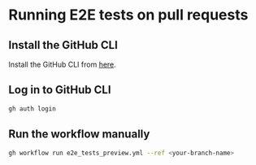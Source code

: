 # Running E2E tests on pull requests
## Install the GitHub CLI
Install the GitHub CLI from [here](https://cli.github.com/).

## Log in to GitHub CLI
```bash
gh auth login
```

## Run the workflow manually
```bash
gh workflow run e2e_tests_preview.yml --ref <your-branch-name>
```

